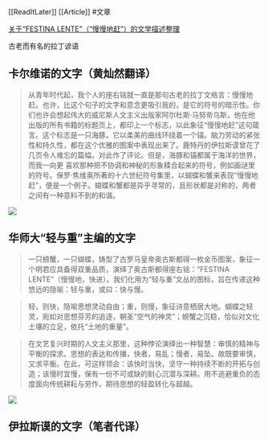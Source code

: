[[ReadItLater]] [[Article]] #文章 

[关于“FESTINA LENTE”（“慢慢地赶”）的文学描述整理](https://www.douban.com/note/759400085/?_i=9585077eEnIjs-)

古老而有名的拉丁谚语

## 卡尔维诺的文字（黄灿然翻译）

> 从青年时代起，我个人的座右铭就一直是那句古老的拉丁文格言：慢慢地赶。也许，比这个句子的文字和意念更吸引我的，是它的符号的暗示性。你们也许会想起伟大的威尼斯人文主义出版家阿尔杜斯·马努帝乌斯，他在他出版的所有书籍的标题页上，都印上一个标志，以此象征“慢慢地赶”这句箴言。这个标志是一只海豚，它以柔美的曲线环绕着一个锚。脑力劳动的紧张性和持久性，都在这个优雅的图案中表现出来了。鹿特丹的伊拉斯谟曾花了几页令人难忘的篇幅，对此作了评论。但是，海豚和锚都属于海洋的世界，而我一向更 喜欢那种把不协调和神秘的形象糅合起来的符号，例如画谜里的符号。保罗·焦维奥所著的十六世纪符号集里，以蝴蝶和蟹来表现“慢慢地赶”，便是一个例子。蝴蝶和蟹都是异乎寻常的，且形状都是对称的，两者之间有一种意料不到的和谐。

![](卡尔维诺.jpg)

## 华师大“轻与重”主编的文字

> 一只螃蟹，一只蝴蝶，铸型了古罗马皇帝奥古斯都得一枚金币图案，象征一个明君应具备得双重品质，演绎了奥古斯都得座右铭：“FESTINA LENTE”（慢慢地，快进）。我们化用为“轻与重”文丛的图标，旨在传递这种悠远的隐喻：轻与重，或曰：快与慢。

> 轻，则快，隐喻思想灵动自由；重，则慢，象征诗意栖居大地。蝴蝶之轻灵，宛如对思想芬芳的追逐，朝圣“空气的神灵”；螃蟹之沉稳，恰似对文化土壤的立足，依托“土地的重量”。

> 在文艺复兴时期的人文主义那里，这种悖论演绎出一种智慧：审慎的精神与平衡的探求。思想的表达和传播，快者，易乱；慢者，易坠。故既要审慎，又求平衡。在此，可这样领会：该快时当快，坚守一种持续不断的开拓与创造；该慢时宜慢，保有一份不可或缺的耐心沉潜与深耕。用不逃避重负的态度面向传统耕耘与劳作，期待思想的轻盈转化与超越。

![](轻与重.jpg)

## 伊拉斯谟的文字（笔者代译）
